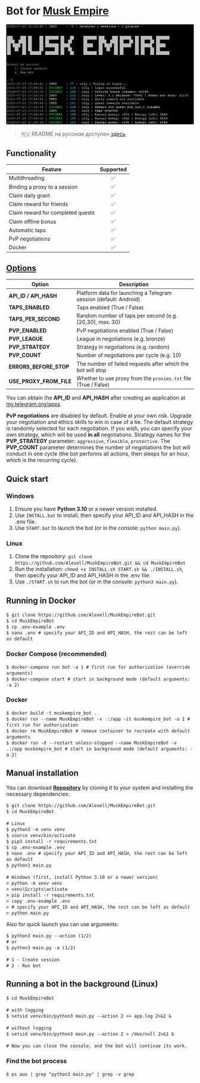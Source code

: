 # Bot for [Musk Empire](https://alexell.ru/cc/musk)

![img1](.github/images/demo.png)

> 🇷🇺 README на русском доступен [здесь](README-RU.md)

## Functionality
| Feature                                                        | Supported  |
|----------------------------------------------------------------|:----------:|
| Multithreading                                                 |     ✅     |
| Binding a proxy to a session                                   |     ✅     |
| Claim daily grant                                              |     ✅     |
| Claim reward for friends                                       |     ✅     |
| Claim reward for completed quests                              |     ✅     |
| Claim offline bonus                                            |     ✅     |
| Automatic taps                                                 |     ✅     |
| PvP negotiations                                               |     ✅     |
| Docker                                                         |     ✅     |

## [Options](https://github.com/Alexell/MuskEmpireBot/blob/main/.env-example)
| Option                  | Description                                                                |
|-------------------------|----------------------------------------------------------------------------|
| **API_ID / API_HASH**   | Platform data for launching a Telegram session (default: Android)          |
| **TAPS_ENABLED**        | Taps enabled (True / False)                                                |
| **TAPS_PER_SECOND**     | Random number of taps per second (e.g. [20,30], max. 30)                   |
| **PVP_ENABLED**         | PvP negotiations enabled (True / False)                                    |
| **PVP_LEAGUE**          | League in negotiations (e.g. bronze)                                       |
| **PVP_STRATEGY**        | Strategy in negotiations (e.g. random)                                     |
| **PVP_COUNT**           | Number of negotiations per cycle (e.g. 10)                                 |
| **ERRORS_BEFORE_STOP**  | The number of failed requests after which the bot will stop                |
| **USE_PROXY_FROM_FILE** | Whether to use proxy from the `proxies.txt` file (True / False)            |

You can obtain the **API_ID** and **API_HASH** after creating an application at [my.telegram.org/apps](https://my.telegram.org/apps)

**PvP negotiations** are disabled by default. Enable at your own risk. Upgrade your negotiation and ethics skills to win in case of a tie. The default strategy is randomly selected for each negotiation. If you wish, you can specify your own strategy, which will be used **in all** negotiations. Strategy names for the **PVP_STRATEGY** parameter: `aggressive`, `flexible`, `protective`. The **PVP_COUNT** parameter determines the number of negotiations the bot will conduct in one cycle (the bot performs all actions, then sleeps for an hour, which is the recurring cycle).

## Quick start
### Windows
1. Ensure you have **Python 3.10** or a newer version installed.
2. Use `INSTALL.bat` to install, then specify your API_ID and API_HASH in the .env file.
3. Use `START.bat` to launch the bot (or in the console: `python main.py`).

### Linux
1. Clone the repository: `git clone https://github.com/Alexell/MuskEmpireBot.git && cd MuskEmpireBot`
2. Run the installation: `chmod +x INSTALL.sh START.sh && ./INSTALL.sh`, then specify your API_ID and API_HASH in the .env file.
3. Use `./START.sh` to run the bot (or in the console: `python3 main.py`).

## Running in Docker
```
$ git clone https://github.com/Alexell/MuskEmpireBot.git
$ cd MuskEmpireBot
$ cp .env-example .env
$ nano .env # specify your API_ID and API_HASH, the rest can be left as default
```
### Docker Compose (recommended)
```
$ docker-compose run bot -a 1 # first run for authorization (override arguments)
$ docker-compose start # start in background mode (default arguments: -a 2)
```
### Docker
```
$ docker build -t muskempire_bot .
$ docker run --name MuskEmpireBot -v .:/app -it muskempire_bot -a 1 # first run for authorization
$ docker rm MuskEmpireBot # remove container to recreate with default arguments
$ docker run -d --restart unless-stopped --name MuskEmpireBot -v .:/app muskempire_bot # start in background mode (default arguments: -a 2)
```

## Manual installation
You can download [**Repository**](https://github.com/Alexell/MuskEmpireBot) by cloning it to your system and installing the necessary dependencies:
```
$ git clone https://github.com/Alexell/MuskEmpireBot.git
$ cd MuskEmpireBot

# Linux
$ python3 -m venv venv
$ source venv/bin/activate
$ pip3 install -r requirements.txt
$ cp .env-example .env
$ nano .env # specify your API_ID and API_HASH, the rest can be left as default
$ python3 main.py

# Windows (first, install Python 3.10 or a newer version)
> python -m venv venv
> venv\Scripts\activate
> pip install -r requirements.txt
> copy .env-example .env
> # specify your API_ID and API_HASH, the rest can be left as default
> python main.py
```

Also for quick launch you can use arguments:
```
$ python3 main.py --action (1/2)
# or
$ python3 main.py -a (1/2)

# 1 - Create session
# 2 - Run bot
```

## Running a bot in the background (Linux)
```
$ cd MuskEmpireBot

# with logging
$ setsid venv/bin/python3 main.py --action 2 >> app.log 2>&1 &

# without logging
$ setsid venv/bin/python3 main.py --action 2 > /dev/null 2>&1 &

# Now you can close the console, and the bot will continue its work.
```

### Find the bot process
```
$ ps aux | grep "python3 main.py" | grep -v grep
```